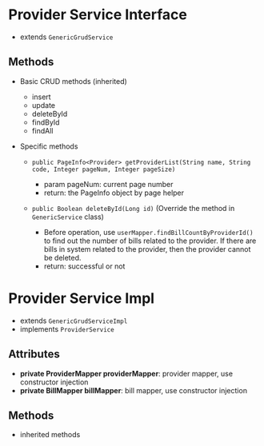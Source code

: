 # Provider Service Interface

- extends `GenericGrudService`

## Methods

- Basic CRUD methods (inherited)
	* insert
	* update
	* deleteById
	* findById
	* findAll
  
- Specific methods
	* `public PageInfo<Provider> getProviderList(String name, String code, Integer pageNum, Integer pageSize)`
		+ param pageNum: current page number
		+ return: the PageInfo object by page helper

	* `public Boolean deleteById(Long id)` (Override the method in `GenericService` class)
		+ Before operation, use `userMapper.findBillCountByProviderId()` to find out the number of bills related to the provider. If there are bills in system related to the provider, then the provider cannot be deleted.
		+ return: successful or not

	
# Provider Service Impl

- extends `GenericGrudServiceImpl`
- implements `ProviderService`

## Attributes

- **private ProviderMapper providerMapper**: provider mapper, use constructor injection
- **private BillMapper billMapper**: bill mapper, use constructor injection

## Methods

- inherited methods
	
